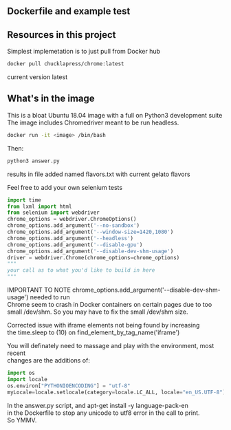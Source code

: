 ## Dockerfile and example test

## Resources in this project

Simplest implemetation is to just pull from Docker hub

```sh
docker pull chucklapress/chrome:latest
```
current version latest
## What's in the image

This is a bloat Ubuntu 18.04 image with a full on Python3 development suite  
The image includes Chromedriver meant to be run headless.  

```sh
docker run -it <image> /bin/bash
```
Then:  
```sh
python3 answer.py
```
results in file added named flavors.txt with current gelato flavors  

Feel free to add your own selenium tests
```python
import time
from lxml import html
from selenium import webdriver
chrome_options = webdriver.ChromeOptions()
chrome_options.add_argument('--no-sandbox')
chrome_options.add_argument('--window-size=1420,1080')
chrome_options.add_argument('--headless')
chrome_options.add_argument('--disable-gpu')
chrome_options.add_argument('--disable-dev-shm-usage')
driver = webdriver.Chrome(chrome_options=chrome_options)
"""
your call as to what you'd like to build in here
"""
```

IMPORTANT TO NOTE chrome_options.add_argument('--disable-dev-shm-usage') needed to run  
Chrome seem to crash in Docker containers on certain pages due to too small /dev/shm. So you may have to fix the small /dev/shm size.  

Corrected issue with iframe elements not being found by increasing  
the time.sleep to (10) on find_element_by_tag_name('iframe')  

You will definately need to massage and play with the environment, most recent  
changes are the additions of:  
  
```python
import os
import locale
os.environ["PYTHONIOENCODING"] = "utf-8"
myLocale=locale.setlocale(category=locale.LC_ALL, locale="en_US.UTF-8")
```  
In the answer.py script, and apt-get install -y language-pack-en  
in the Dockerfile to stop any unicode to utf8 error in the call to print.  
So YMMV.
